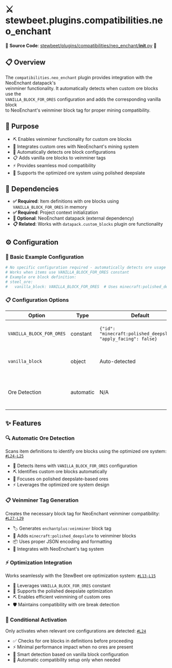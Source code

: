 
# ⚔️ stewbeet.plugins.compatibilities.neo_enchant

📄 **Source Code**: [stewbeet/plugins/compatibilities/neo_enchant/__init__.py](../../python_package/stewbeet/plugins/compatibilities/neo_enchant/__init__.py) 🔗

## 📋 Overview
The `compatibilities.neo_enchant` plugin provides integration with the NeoEnchant datapack's<br>
veinminer functionality. It automatically detects when custom ore blocks use the<br>
`VANILLA_BLOCK_FOR_ORES` configuration and adds the corresponding vanilla block<br>
to NeoEnchant's veinminer block tag for proper mining compatibility.

## 🎯 Purpose
- ⛏️ Enables veinminer functionality for custom ore blocks
- 🔗 Integrates custom ores with NeoEnchant's mining system
- 🎯 Automatically detects ore block configurations
- 📋 Adds vanilla ore blocks to veinminer tags
- ⚡ Provides seamless mod compatibility
- 🧱 Supports the optimized ore system using polished deepslate

## 🔗 Dependencies
- **✅ Required**: Item definitions with ore blocks using `VANILLA_BLOCK_FOR_ORES` in memory
- **✅ Required**: Project context initialization
- **🔧 Optional**: NeoEnchant datapack (external dependency)
- **📋 Related**: Works with `datapack.custom_blocks` plugin ore functionality

## ⚙️ Configuration

### 🎯 Basic Example Configuration
```yaml
# No specific configuration required - automatically detects ore usage
# Works when items use VANILLA_BLOCK_FOR_ORES constant
# Example ore block definition:
# steel_ore:
#   vanilla_block: VANILLA_BLOCK_FOR_ORES  # Uses minecraft:polished_deepslate
```

### 📋 Configuration Options

| Option | Type | Default | Description |
|--------|------|---------|-------------|
| `VANILLA_BLOCK_FOR_ORES` | constant | `{"id": "minecraft:polished_deepslate", "apply_facing": false}` | The vanilla block used for ore optimization |
| `vanilla_block` | object | Auto-detected | Vanilla block configuration in item definitions |
| Ore Detection | automatic | N/A | Automatically scans definitions for ore blocks |

## ✨ Features

### 🔍 Automatic Ore Detection
Scans item definitions to identify ore blocks using the optimized ore system: [`#L24-L25`](../../python_package/stewbeet/plugins/compatibilities/neo_enchant/__init__.py#L24-L25)
- 🎯 Detects items with `VANILLA_BLOCK_FOR_ORES` configuration
- ⛏️ Identifies custom ore blocks automatically
- 🧱 Focuses on polished deepslate-based ores
- ⚡ Leverages the optimized ore system design

### 📋 Veinminer Tag Generation
Creates the necessary block tag for NeoEnchant veinminer compatibility: [`#L27-L29`](../../python_package/stewbeet/plugins/compatibilities/neo_enchant/__init__.py#L27-L29)
- 🏷️ Generates `enchantplus:veinminer` block tag
- 🧱 Adds `minecraft:polished_deepslate` to veinminer blocks
- 📦 Uses proper JSON encoding and formatting
- 🔗 Integrates with NeoEnchant's tag system

### ⚡ Optimization Integration
Works seamlessly with the StewBeet ore optimization system: [`#L13-L15`](../../python_package/stewbeet/plugins/compatibilities/neo_enchant/__init__.py#L13-L15)
- 🎯 Leverages `VANILLA_BLOCK_FOR_ORES` constant
- 🔧 Supports the polished deepslate optimization
- ⛏️ Enables efficient veinmining of custom ores
- 🛡️ Maintains compatibility with ore break detection

### 🔄 Conditional Activation
Only activates when relevant ore configurations are detected: [`#L24`](../../python_package/stewbeet/plugins/compatibilities/neo_enchant/__init__.py#L24)
- ✅ Checks for ore blocks in definitions before proceeding
- ⚡ Minimal performance impact when no ores are present
- 🎯 Smart detection based on vanilla block configuration
- 🔧 Automatic compatibility setup only when needed 

